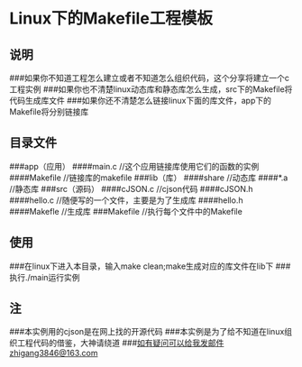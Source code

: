 Linux下的Makefile工程模板
===================

说明
----------
###如果你不知道工程怎么建立或者不知道怎么组织代码，这个分享将建立一个c工程实例
###如果你也不清楚linux动态库和静态库怎么生成，src下的Makefile将代码生成库文件
###如果你还不清楚怎么链接linux下面的库文件，app下的Makefile将分别链接库

目录文件
-----------
###app（应用）
####main.c 			//这个应用链接库使用它们的函数的实例
####Makefile			//链接库的makefile
###lib（库）
####share				//动态库
####*.a				//静态库
###src（源码）
####cJSON.c			//cjson代码
####cJSON.h			
####hello.c			//随便写的一个文件，主要是为了生成库
####hello.h
####Makefle			//生成库
###Makefile			//执行每个文件中的Makefile


使用
----------
###在linux下进入本目录，输入make clean;make生成对应的库文件在lib下
###执行./main运行实例


注
----------
###本实例用的cjson是在网上找的开源代码
###本实例是为了给不知道在linux组织工程代码的借鉴，大神请绕道
###如有疑问可以给我发邮件zhigang3846@163.com